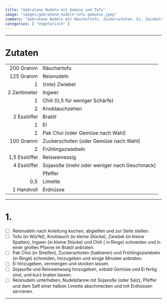 ```yaml
---
title: "Gebratene Nudeln mit Gemüse und Tofu"
image: "images/gebratene-nudeln-tofu-gemuese.jpeg"
summary: "Gebratene Nudeln mit Räuchertofu, Zuckerschoten, Ei, Zwiebeln, Sojasoße und Erdnüssen"
categories: [ "Vegetarisch" ]
---
```


---

# Zutaten

|               |                                             |
|--------------:|:--------------------------------------------|
|     200 Gramm | Räuchertofu                                 |
|     125 Gramm | Reisnudeln                                  |
|             1 | (rote) Zwiebel                              |
|  2 Zentimeter | Ingwer                                      |
|             1 | Chili (0,5 für weniger Schärfe)             |
|             2 | Knoblauchzehen                              |
|   2 Esslöffel | Bratöl                                      |
|             1 | Ei                                          |
|             1 | Pak Choi (oder Gemüse nach Wahl)            |
|     100 Gramm | Zuckerschoten (oder Gemüse nach Wahl)       |
|             2 | Frühlingszwiebeln                           |
| 1,5 Esslöffel | Reisweinessig                               |
|   4 Esslöffel | Sojasoße (mehr oder weniger nach Geschmack) |
|               | Pfeffer                                     |
|           0,5 | Limette                                     |
|    1 Handvoll | Erdnüsse                                    |

---

# 1.

- [ ] Reisnudeln nach Anleitung kochen, abgießen und zur Seite stellen.
- [ ] Tofu (in Würfel), Knoblauch (in kleine Stücke), Zwiebel (in kleine Spalten), Ingwer (in kleine Stücke) und Chili (
  in Ringe) schneiden und in einer großen Pfanne im Bratöl anbraten.
- [ ] Pak Choi (in Streifen), Zuckerschoten (halbieren) und Frühlingszwiebeln (in Ringe) schneiden, hinzugeben und
  einige Minuten anbraten.
- [ ] Ei hinzugeben, vermengen und stocken lassen.
- [ ] Sojasoße und Reisweinessig hinzugeben, sobald Gemüse und Ei fertig sind, und kurz braten lassen.
- [ ] Reisnudeln unterheben, Nudelpfanne mit Sojasoße (oder Salz), Pfeffer und dem Saft einer halben Limette abschmecken
  und mit Erdnüssen servieren.

---
